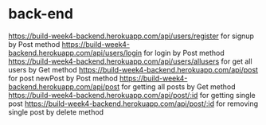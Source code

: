 # back-end
https://build-week4-backend.herokuapp.com/api/users/register for signup by Post method
https://build-week4-backend.herokuapp.com/api/users/login  for login by Post method
https://build-week4-backend.herokuapp.com/api/users/allusers for get all users by Get method
https://build-week4-backend.herokuapp.com/api/post for post newPost by Post method
https://build-week4-backend.herokuapp.com/api/post for getting all posts by Get method
https://build-week4-backend.herokuapp.com/api/post/:id for getting single post
https://build-week4-backend.herokuapp.com/api/post/:id for removing single post by delete method


